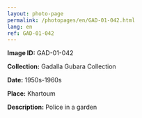 ```yaml
---
layout: photo-page
permalink: /photopages/en/GAD-01-042.html
lang: en
ref: GAD-01-042
---
```


**Image ID:** GAD-01-042

**Collection:** Gadalla Gubara Collection

**Date:** 1950s-1960s

**Place:** Khartoum

**Description:** Police in a garden
